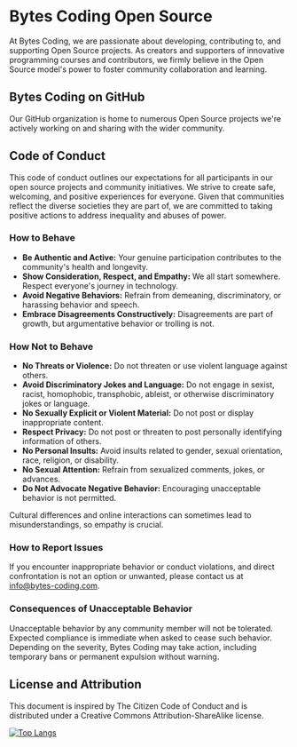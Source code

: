 # Bytes Coding Open Source

At Bytes Coding, we are passionate about developing, contributing to, and supporting Open Source projects. As creators and supporters of innovative programming courses and contributors, we firmly believe in the Open Source model's power to foster community collaboration and learning.

## Bytes Coding on GitHub

Our GitHub organization is home to numerous Open Source projects we're actively working on and sharing with the wider community.

## Code of Conduct

This code of conduct outlines our expectations for all participants in our open source projects and community initiatives. We strive to create safe, welcoming, and positive experiences for everyone. Given that communities reflect the diverse societies they are part of, we are committed to taking positive actions to address inequality and abuses of power.

### How to Behave

- **Be Authentic and Active:** Your genuine participation contributes to the community's health and longevity.
- **Show Consideration, Respect, and Empathy:** We all start somewhere. Respect everyone's journey in technology.
- **Avoid Negative Behaviors:** Refrain from demeaning, discriminatory, or harassing behavior and speech.
- **Embrace Disagreements Constructively:** Disagreements are part of growth, but argumentative behavior or trolling is not.

### How Not to Behave

- **No Threats or Violence:** Do not threaten or use violent language against others.
- **Avoid Discriminatory Jokes and Language:** Do not engage in sexist, racist, homophobic, transphobic, ableist, or otherwise discriminatory jokes or language.
- **No Sexually Explicit or Violent Material:** Do not post or display inappropriate content.
- **Respect Privacy:** Do not post or threaten to post personally identifying information of others.
- **No Personal Insults:** Avoid insults related to gender, sexual orientation, race, religion, or disability.
- **No Sexual Attention:** Refrain from sexualized comments, jokes, or advances.
- **Do Not Advocate Negative Behavior:** Encouraging unacceptable behavior is not permitted.

Cultural differences and online interactions can sometimes lead to misunderstandings, so empathy is crucial.

### How to Report Issues

If you encounter inappropriate behavior or conduct violations, and direct confrontation is not an option or unwanted, please contact us at info@bytes-coding.com.

### Consequences of Unacceptable Behavior

Unacceptable behavior by any community member will not be tolerated. Expected compliance is immediate when asked to cease such behavior. Depending on the severity, Bytes Coding may take action, including temporary bans or permanent expulsion without warning.

## License and Attribution

This document is inspired by The Citizen Code of Conduct and is distributed under a Creative Commons Attribution-ShareAlike license.


[![Top Langs](https://github-readme-stats.vercel.app/api/top-langs/?username=carinaschoppe&layout=compact&theme=github_dark&langs_count=8)](https://github.com/anuraghazra/github-readme-stats)


